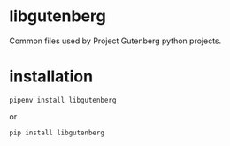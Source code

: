 # libgutenberg
Common files used by Project Gutenberg python projects.

# installation

`pipenv install libgutenberg`

or 

`pip install libgutenberg`
